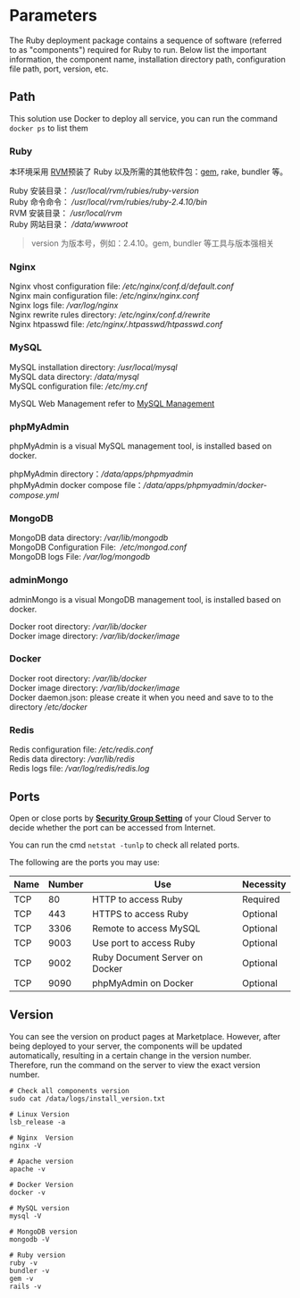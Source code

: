 # Parameters

The Ruby deployment package contains a sequence of software (referred to as "components") required for Ruby to run. Below list the important information, the component name, installation directory path, configuration file path, port, version, etc.

## Path

This solution use Docker to deploy all service, you can run the command `docker ps` to list them  

### Ruby

本环境采用 [RVM](https://rvm.io/)预装了 Ruby 以及所需的其他软件包：[gem](https://rubygems.org/), rake, bundler 等。  

Ruby 安装目录： */usr/local/rvm/rubies/ruby-version*  
Ruby 命令命令： */usr/local/rvm/rubies/ruby-2.4.10/bin*  
RVM 安装目录： */usr/local/rvm*  
Ruby 网站目录： */data/wwwroot*  

> version 为版本号，例如：2.4.10。gem, bundler 等工具与版本强相关

### Nginx

Nginx vhost configuration file: */etc/nginx/conf.d/default.conf*    
Nginx main configuration file: */etc/nginx/nginx.conf*   
Nginx logs file: */var/log/nginx*  
Nginx rewrite rules directory: */etc/nginx/conf.d/rewrite*  
Nginx htpasswd file: */etc/nginx/.htpasswd/htpasswd.conf*  

### MySQL

MySQL installation directory: */usr/local/mysql*  
MySQL data directory: */data/mysql*  
MySQL configuration file: */etc/my.cnf*    

MySQL Web Management refer to [MySQL Management](/admin-mysql.md)

###  phpMyAdmin

phpMyAdmin is a visual MySQL management tool, is installed based on docker.  

phpMyAdmin directory：*/data/apps/phpmyadmin*  
phpMyAdmin docker compose file：*/data/apps/phpmyadmin/docker-compose.yml*  

### MongoDB

MongoDB data directory: */var/lib/mongodb*  
MongoDB Configuration File:  */etc/mongod.conf*  
MongoDB logs File:  */var/log/mongodb*  

### adminMongo

adminMongo is a visual MongoDB management tool, is installed based on docker.  

Docker root directory: */var/lib/docker*  
Docker image directory: */var/lib/docker/image*  

### Docker

Docker root directory: */var/lib/docker*  
Docker image directory: */var/lib/docker/image*   
Docker daemon.json: please create it when you need and save to to the directory */etc/docker*   

### Redis

Redis configuration file: */etc/redis.conf*  
Redis data directory: */var/lib/redis*  
Redis logs file: */var/log/redis/redis.log*

## Ports

Open or close ports by **[Security Group Setting](https://support.websoft9.com/docs/faq/tech-instance.html)** of your Cloud Server to decide whether the port can be accessed from Internet.  

You can run the cmd `netstat -tunlp` to check all related ports.  

The following are the ports you may use:

| Name | Number | Use |  Necessity |
| --- | --- | --- | --- |
| TCP | 80 | HTTP to access Ruby | Required |
| TCP | 443 | HTTPS to access Ruby | Optional |
| TCP | 3306 | Remote to access MySQL | Optional |
| TCP | 9003 | Use port to access Ruby | Optional |
| TCP | 9002 | Ruby Document Server on Docker | Optional |
| TCP | 9090 | phpMyAdmin on Docker | Optional |


## Version

You can see the version on product pages at Marketplace. However, after being deployed to your server, the components will be updated automatically, resulting in a certain change in the version number. Therefore, run the command on the server to view the exact version number. 

```shell
# Check all components version
sudo cat /data/logs/install_version.txt

# Linux Version
lsb_release -a

# Nginx  Version
nginx -V

# Apache version
apache -v

# Docker Version
docker -v

# MySQL version
mysql -V

# MongoDB version
mongodb -V

# Ruby version
ruby -v
bundler -v
gem -v
rails -v
```